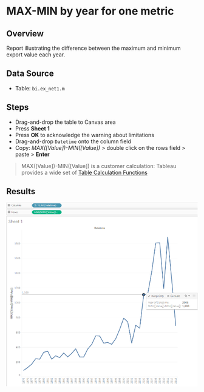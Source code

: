 # MAX-MIN by year for one metric

## Overview

Report illustrating the difference between the maximum and minimum export value each year. 
 
## Data Source

* Table: `bi.ex_net1.m`
 
## Steps

- Drag-and-drop the table to Canvas area
- Press **Sheet 1**
- Press **OK** to acknowledge the warning about limitations
- Drag-and-drop `Datetime` onto the column field
- Copy: _MAX([Value])-MIN([Value])_ > double click on the rows field > paste > **Enter**
 
> MAX([Value])-MIN([Value]) is a customer calculation: Tableau provides a wide set of [Table Calculation Functions](https://onlinehelp.tableau.com/current/pro/desktop/en-us/functions_functions_tablecalculation.html)

## Results

![](../images/max-min.png)
